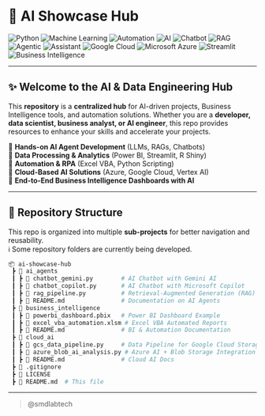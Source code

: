 # 🚀 AI Showcase Hub
![Python](https://img.shields.io/badge/Python-3.8+-blue?style=flat&logo=python)
![Machine Learning](https://img.shields.io/badge/Machine_Learning-LLM-orange?style=flat&logo=ai)
![Automation](https://img.shields.io/badge/Automation-RPA-green?style=flat&logo=automation)
![AI](https://img.shields.io/badge/AI-Artificial_Intelligence-blueviolet?style=flat&logo=OpenAI)
![Chatbot](https://img.shields.io/badge/Chatbot-LLM--Powered-orange?style=flat&logo=chatbot)
![RAG](https://img.shields.io/badge/RAG-Context_Aware-red?style=flat&logo=knowledgebase)
![Agentic](https://img.shields.io/badge/Agentic-AI_Agents-ff69b4?style=flat&logo=robotframework)
![Assistant](https://img.shields.io/badge/Assistant-Virtual-green?style=flat&logo=googleassistant)
![Google Cloud](https://img.shields.io/badge/Google_Cloud-Gemini_Api-blue?style=flat&logo=google-cloud)
![Microsoft Azure](https://img.shields.io/badge/Azure-AI_Services-0078D4?style=flat&logo=microsoft-azure)
![Streamlit](https://img.shields.io/badge/Streamlit-Data_App-red?style=flat&logo=streamlit)
![Business Intelligence](https://img.shields.io/badge/Business_Intelligence-PowerBI-yellow?style=flat&logo=microsoft-power-bi)

---

## ✨ Welcome to the AI & Data Engineering Hub  

This **repository** is a **centralized hub** for AI-driven projects, Business Intelligence tools, and automation solutions. Whether you are a **developer, data scientist, business analyst, or AI engineer**, this repo provides resources to enhance your skills and accelerate your projects.  

🔹 **Hands-on AI Agent Development** (LLMs, RAGs, Chatbots)  
🔹 **Data Processing & Analytics** (Power BI, Streamlit, R Shiny)  
🔹 **Automation & RPA** (Excel VBA, Python Scripting)  
🔹 **Cloud-Based AI Solutions** (Azure, Google Cloud, Vertex AI)  
🔹 **End-to-End Business Intelligence Dashboards with AI**  

---

## 📂 Repository Structure  

This repo is organized into multiple **sub-projects** for better navigation and reusability.    
ℹ Some repository folders are currently being developed.

```bash
📦 ai-showcase-hub 
 ┣ 📂 ai_agents  
 ┃ ┣ 📜 chatbot_gemini.py        # AI Chatbot with Gemini AI  
 ┃ ┣ 📜 chatbot_copilot.py       # AI Chatbot with Microsoft Copilot  
 ┃ ┣ 📜 rag_pipeline.py          # Retrieval-Augmented Generation (RAG)  
 ┃ ┣ 📜 README.md                # Documentation on AI Agents  
 ┣ 📂 business_intelligence  
 ┃ ┣ 📜 powerbi_dashboard.pbix   # Power BI Dashboard Example  
 ┃ ┣ 📜 excel_vba_automation.xlsm # Excel VBA Automated Reports  
 ┃ ┣ 📜 README.md                # BI & Automation Documentation  
 ┣ 📂 cloud_ai  
 ┃ ┣ 📜 gcs_data_pipeline.py     # Data Pipeline for Google Cloud Storage  
 ┃ ┣ 📜 azure_blob_ai_analysis.py # Azure AI + Blob Storage Integration  
 ┃ ┣ 📜 README.md                # Cloud AI Docs  
 ┣ 📜 .gitignore  
 ┣ 📜 LICENSE  
 ┣ 📜 README.md  # This file
```


---
> @smdlabtech  
